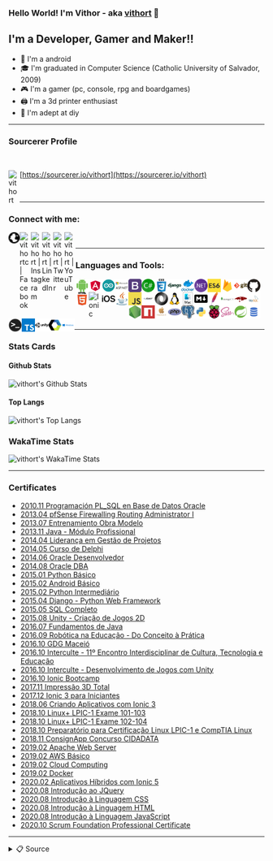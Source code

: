 ### Hello World! I'm Vithor - aka [vithort][website] 👋

## I'm a Developer, Gamer and Maker!!

- 🤖 I'm a android
- 🎓 I'm graduated in Computer Science (Catholic University of Salvador, 2009)
- 🎮 I'm a gamer (pc, console, rpg and boardgames)
- 🖨️ I'm a 3d printer enthusiast
- 🔧 I'm adept at diy

---

### Sourcerer Profile

<br />

[<img align="left" alt="vithort" width="22px" title="Sourcerer Profile" src="https://sourcerer.io/icons/logo-sharing.svg" />https://sourcerer.io/vithort](https://sourcerer.io/vithort)

<br />

---

### Connect with me:

[<img align="left" alt="vithort | Site" width="22px" title="Site" src="https://raw.githubusercontent.com/iconic/open-iconic/master/svg/globe.svg" />][github]
[<img align="left" alt="vithortc | Facebook" width="22px" title="Facebook" src="https://cdn.jsdelivr.net/npm/simple-icons@v3/icons/facebook.svg" />][facebook]
[<img align="left" alt="vithort | Instagram" width="22px" title="Instagram" src="https://cdn.jsdelivr.net/npm/simple-icons@v3/icons/instagram.svg" />][instagram]
[<img align="left" alt="vithort | LinkedIn" width="22px" title="Linkedin" src="https://cdn.jsdelivr.net/npm/simple-icons@v3/icons/linkedin.svg" />][linkedin]
[<img align="left" alt="vithort | Twitter" width="22px" title="Twitter" src="https://cdn.jsdelivr.net/npm/simple-icons@v3/icons/twitter.svg" />][twitter]
[<img align="left" alt="vithort | YouTube" width="22px" title="Youtube" src="https://cdn.jsdelivr.net/npm/simple-icons@v3/icons/youtube.svg" />][youtube]

<br />

---

### Languages and Tools:

<img align="left" alt="Android" title="Android" width="26px" src="https://raw.githubusercontent.com/github/explore/80688e429a7d4ef2fca1e82350fe8e3517d3494d/topics/android/android.png" />

<img align="left" alt="Angular" title="Angular" width="26px" src="https://raw.githubusercontent.com/github/explore/80688e429a7d4ef2fca1e82350fe8e3517d3494d/topics/angular/angular.png" />

<img align="left" alt="Arduino" title="Arduino" width="26px" src="https://raw.githubusercontent.com/github/explore/80688e429a7d4ef2fca1e82350fe8e3517d3494d/topics/arduino/arduino.png" />

<img align="left" alt="ASP.NET" title="ASP.NET" width="26px" src="https://raw.githubusercontent.com/github/explore/80688e429a7d4ef2fca1e82350fe8e3517d3494d/topics/aspnet/aspnet.png" />

<img align="left" alt="Bootstrap" title="Bootstrap" width="26px" src="https://raw.githubusercontent.com/github/explore/80688e429a7d4ef2fca1e82350fe8e3517d3494d/topics/bootstrap/bootstrap.png" />

<img align="left" alt="C#" title="C#" width="26px" src="https://raw.githubusercontent.com/github/explore/80688e429a7d4ef2fca1e82350fe8e3517d3494d/topics/csharp/csharp.png" />

<img align="left" alt="CSS" title="CSS" width="26px" src="https://raw.githubusercontent.com/github/explore/80688e429a7d4ef2fca1e82350fe8e3517d3494d/topics/css/css.png" />

<img align="left" alt="Django" title="Django" width="26px" src="https://raw.githubusercontent.com/github/explore/80688e429a7d4ef2fca1e82350fe8e3517d3494d/topics/django/django.png" />

<img align="left" alt="Docker" title="Docker" width="26px" src="https://raw.githubusercontent.com/github/explore/80688e429a7d4ef2fca1e82350fe8e3517d3494d/topics/docker/docker.png" />

<img align="left" alt=".NET" title=".NET" width="26px" src="https://raw.githubusercontent.com/github/explore/80688e429a7d4ef2fca1e82350fe8e3517d3494d/topics/dotnet/dotnet.png" />

<img align="left" alt="ES6" title="ES6" width="26px" src="https://raw.githubusercontent.com/github/explore/80688e429a7d4ef2fca1e82350fe8e3517d3494d/topics/es6/es6.png" />

<img align="left" alt="Firebase" title="Firebase" width="26px" src="https://raw.githubusercontent.com/github/explore/80688e429a7d4ef2fca1e82350fe8e3517d3494d/topics/firebase/firebase.png" />

<img align="left" alt="Git" title="Git" width="26px" src="https://raw.githubusercontent.com/github/explore/80688e429a7d4ef2fca1e82350fe8e3517d3494d/topics/git/git.png" />

<img align="left" alt="Github" title="Github" width="26px" src="https://raw.githubusercontent.com/github/explore/80688e429a7d4ef2fca1e82350fe8e3517d3494d/topics/github-api/github-api.png" />

<img align="left" alt="HTML" title="HTML" width="26px" src="https://raw.githubusercontent.com/github/explore/80688e429a7d4ef2fca1e82350fe8e3517d3494d/topics/html/html.png" />

<img align="left" alt="Ionic" title="Ionic" width="26px" src="https://ionicframework.com/img/meta/logo.png" />

<img align="left" alt="iOS" title="iOS" width="26px" src="https://raw.githubusercontent.com/github/explore/80688e429a7d4ef2fca1e82350fe8e3517d3494d/topics/ios/ios.png" />

<img align="left" alt="Java" title="Java" width="26px" src="https://raw.githubusercontent.com/github/explore/80688e429a7d4ef2fca1e82350fe8e3517d3494d/topics/java/java.png" />

<img align="left" alt="JavaScript" title="JavaScript" width="26px" src="https://raw.githubusercontent.com/github/explore/80688e429a7d4ef2fca1e82350fe8e3517d3494d/topics/javascript/javascript.png" />

<img align="left" alt="JQuery" title="JQuery" width="26px" src="https://raw.githubusercontent.com/github/explore/80688e429a7d4ef2fca1e82350fe8e3517d3494d/topics/jquery/jquery.png" />

<img align="left" alt="JSON" title="JSON" width="26px" src="https://raw.githubusercontent.com/github/explore/80688e429a7d4ef2fca1e82350fe8e3517d3494d/topics/json/json.png" />

<img align="left" alt="Linux" title="Linux" width="26px" src="https://raw.githubusercontent.com/github/explore/80688e429a7d4ef2fca1e82350fe8e3517d3494d/topics/linux/linux.png" />

<img align="left" alt="macOS" title="macOS" width="26px" src="https://raw.githubusercontent.com/github/explore/80688e429a7d4ef2fca1e82350fe8e3517d3494d/topics/macos/macos.png" />

<img align="left" alt="Markdown" title="Markdown" width="26px" src="https://raw.githubusercontent.com/github/explore/80688e429a7d4ef2fca1e82350fe8e3517d3494d/topics/markdown/markdown.png" />

<img align="left" alt="Maven" title="Maven" width="26px" src="https://raw.githubusercontent.com/github/explore/80688e429a7d4ef2fca1e82350fe8e3517d3494d/topics/maven/maven.png" />

<img align="left" alt="MongoDB" title="MongoDB" width="26px" src="https://raw.githubusercontent.com/github/explore/80688e429a7d4ef2fca1e82350fe8e3517d3494d/topics/mongodb/mongodb.png" />

<img align="left" alt="Mongoose" title="Mongoose" width="26px" src="https://raw.githubusercontent.com/github/explore/80688e429a7d4ef2fca1e82350fe8e3517d3494d/topics/mongoose/mongoose.png" />

<img align="left" alt="MySQL" title="MySQL" width="26px" src="https://raw.githubusercontent.com/github/explore/80688e429a7d4ef2fca1e82350fe8e3517d3494d/topics/mysql/mysql.png" />

<img align="left" alt="Node.js" title="Node.js" width="26px" src="https://raw.githubusercontent.com/github/explore/80688e429a7d4ef2fca1e82350fe8e3517d3494d/topics/nodejs/nodejs.png" />

<img align="left" alt="npm" title="npm" width="26px" src="https://raw.githubusercontent.com/github/explore/80688e429a7d4ef2fca1e82350fe8e3517d3494d/topics/npm/npm.png" />

<img align="left" alt="Objective-C" title="Objective-C" width="26px" src="https://raw.githubusercontent.com/github/explore/80688e429a7d4ef2fca1e82350fe8e3517d3494d/topics/objective-c/objective-c.png" />

<img align="left" alt="PHP" title="PHP" width="26px" src="https://raw.githubusercontent.com/github/explore/80688e429a7d4ef2fca1e82350fe8e3517d3494d/topics/php/php.png" />

<img align="left" alt="PostgreSQL" title="PostgreSQL" width="26px" src="https://raw.githubusercontent.com/github/explore/80688e429a7d4ef2fca1e82350fe8e3517d3494d/topics/postgresql/postgresql.png" />

<img align="left" alt="Python" title="Python" width="26px" src="https://raw.githubusercontent.com/github/explore/80688e429a7d4ef2fca1e82350fe8e3517d3494d/topics/python/python.png" />

<img align="left" alt="Raspberry Pi" title="Raspberry Pi" width="26px" src="https://raw.githubusercontent.com/github/explore/80688e429a7d4ef2fca1e82350fe8e3517d3494d/topics/raspberry-pi/raspberry-pi.png" />

<img align="left" alt="Sass" title="Sass" width="26px" src="https://raw.githubusercontent.com/github/explore/80688e429a7d4ef2fca1e82350fe8e3517d3494d/topics/sass/sass.png" />

<img align="left" alt="SpringBoot" title="SpringBoot" width="26px" src="https://raw.githubusercontent.com/github/explore/80688e429a7d4ef2fca1e82350fe8e3517d3494d/topics/spring-boot/spring-boot.png" />

<img align="left" alt="SQL" title="SQL" width="26px" src="https://raw.githubusercontent.com/github/explore/80688e429a7d4ef2fca1e82350fe8e3517d3494d/topics/sql/sql.png" />

<img align="left" alt="Terminal" title="Terminal" width="26px" src="https://raw.githubusercontent.com/github/explore/80688e429a7d4ef2fca1e82350fe8e3517d3494d/topics/terminal/terminal.png" />

<img align="left" alt="TypeScript" title="TypeScript" width="26px" src="https://raw.githubusercontent.com/github/explore/80688e429a7d4ef2fca1e82350fe8e3517d3494d/topics/typescript/typescript.png" />

<img align="left" alt="Unity" title="Unity" width="26px" src="https://raw.githubusercontent.com/github/explore/80688e429a7d4ef2fca1e82350fe8e3517d3494d/topics/unity/unity.png" />

<img align="left" alt="Web Components" title="Web Components" width="26px" src="https://raw.githubusercontent.com/github/explore/80688e429a7d4ef2fca1e82350fe8e3517d3494d/topics/web-components/web-components.png" />

<img align="left" alt="Windows" title="Windows" width="26px" src="https://raw.githubusercontent.com/github/explore/80688e429a7d4ef2fca1e82350fe8e3517d3494d/topics/windows/windows.png" />

<br />
<br />
<br />
<br />
<br />

---

### Stats Cards

#### Github Stats

![vithort's Github Stats](https://github-readme-stats.vercel.app/api?username=vithort&show_icons=true&count_private=true)

#### Top Langs

![vithort's Top Langs](https://github-readme-stats.vercel.app/api/top-langs/?username=vithort&layout=compact&count_private=true&exclude_repo=unity-nave-2d)

### WakaTime Stats

![vithort's WakaTime Stats](https://github-readme-stats.vercel.app/api/wakatime?username=vithort)

---

### Certificates

- [2010.11 Programación PL_SQL en Base de Datos Oracle](./files/2010.11_Programación_PL_SQL_en_Base_de_Datos_Oracle.pdf)
- [2013.04 pfSense Firewalling Routing Administrator I](./files/2013.04_pfSense_Firewalling_Routing_Administrator_I.pdf)
- [2013.07 Entrenamiento Obra Modelo](./files/2013.07_Entrenamiento_Obra_Modelo.pdf)
- [2013.11 Java - Módulo Profissional](./files/2013.11_Java_-_Módulo_Profissional.pdf)
- [2014.04 Liderança em Gestão de Projetos](./files/2014.04_Liderança_em_Gestão_de_Projetos.pdf)
- [2014.05 Curso de Delphi](./files/2014.05_Curso_de_Delphi.pdf)
- [2014.06 Oracle Desenvolvedor](./files/2014.06_Oracle_Desenvolvedor.pdf)
- [2014.08 Oracle DBA](./files/2014.08_Oracle_DBA.pdf)
- [2015.01 Python Básico](./files/2015.01_Python_Básico.pdf)
- [2015.02 Android Básico](./files/2015.02_Android_Básico.pdf)
- [2015.02 Python Intermediário](./files/2015.02_Python_Intermediário.pdf)
- [2015.04 Django - Python Web Framework](./files/2015.04_Django_-_Python_Web_Framework.pdf)
- [2015.05 SQL Completo](./files/2015.05_SQL_Completo.pdf)
- [2015.08 Unity - Criação de Jogos 2D](./files/2015.08_Unity_-_Criação_de_Jogos_2D.pdf)
- [2016.07 Fundamentos de Java](./files/2016.07_Fundamentos_de_Java.pdf)
- [2016.09 Robótica na Educação - Do Conceito à Prática](./files/2016.09_Robótica_na_Educação_-_Do_Conceito_à_Prática.pdf)
- [2016.10 GDG Maceió](./files/2016.10_GDG_Maceió.pdf)
- [2016.10 Interculte - 11º Encontro Interdisciplinar de Cultura, Tecnologia e Educação](./files/2016.10_Interculte_-_11º_Encontro_Interdisciplinar_de_Cultura_Tecnologia_e_Educação.pdf)
- [2016.10 Interculte - Desenvolvimento de Jogos com Unity](./files/2016.10_Interculte_-_Desenvolvimento_de_Jogos_com_Unity.pdf)
- [2016.10 Ionic Bootcamp](./files/2016.10_Ionic_Bootcamp.pdf)
- [2017.11 Impressão 3D Total](./files/2017.11_Impressão_3D_Total.pdf)
- [2017.12 Ionic 3 para Iniciantes](./files/2017.12_Ionic_3_para_Iniciantes.pdf)
- [2018.06 Criando Aplicativos com Ionic 3](./files/2018.06_Criando_Aplicativos_com_Ionic_3.pdf)
- [2018.10 Linux+ LPIC-1 Exame 101-103](./files/2018.10_Linux+_LPIC-1_Exame_101-103.pdf)
- [2018.10 Linux+ LPIC-1 Exame 102-104](./files/2018.10_Linux+_LPIC-1_Exame_102-104.pdf)
- [2018.10 Preparatório para Certificação Linux LPIC-1 e CompTIA Linux](./files/2018.10_Preparatório_para_Certificação_Linux_LPIC-1_e_CompTIA_Linux.pdf)
- [2018.11 ConsignApp Concurso CIDADATA](./files/2018.11_ConsignApp_Concurso_CIDADATA.pdf)
- [2019.02 Apache Web Server](./files/2019.02_Apache_Web_Server.pdf)
- [2019.02 AWS Básico](./files/2019.02_AWS_Básico.pdf)
- [2019.02 Cloud Computing](./files/2019.02_Cloud_Computing.pdf)
- [2019.02 Docker](./files/2019.02_Docker.pdf)
- [2020.02 Aplicativos Híbridos com Ionic 5](./files/2020.02_Aplicativos_Híbridos_com_Ionic_5.pdf)
- [2020.08 Introdução ao JQuery](./files/2020.08_Introdução_ao_JQuery.pdf)
- [2020.08 Introdução à Linguagem CSS](./files/2020.08_Introdução_à_Linguagem_CSS.pdf)
- [2020.08 Introdução à Linguagem HTML](./files/2020.08_Introdução_à_Linguagem_HTML.pdf)
- [2020.08 Introdução à Linguagem JavaScript](./files/2020.08_Introdução_à_Linguagem_JavaScript.pdf)
- [2020.10 Scrum Foundation Professional Certificate](./files/2020.10_Scrum_Foundation_Professional_Certificate.pdf)

---

<details>
  <summary>📋 Source</summary>
  
<!--START_SECTION:activity-->
###### [💾 codeSTACKr](https://github.com/codeSTACKr/codeSTACKr)

###### [💾 gautamkrishnar](https://github.com/gautamkrishnar)

###### [💾 anuraghazra](https://github.com/anuraghazra)

###### [💾 emoji-markup](https://gist.github.com/rxaviers/7360908#file-gistfile1-md)
<!--END_SECTION:activity-->

</details>


[facebook]: https://facebook.com/vithortc
[github]: https://github.com/vithort
[instagram]: https://instagram.com/vithort
[linkedin]: https://linkedin.com/in/vithort
[twitter]: https://twitter.com/vithort
[website]: https://github.com/vithort
[youtube]: https://youtube.com/vithort
